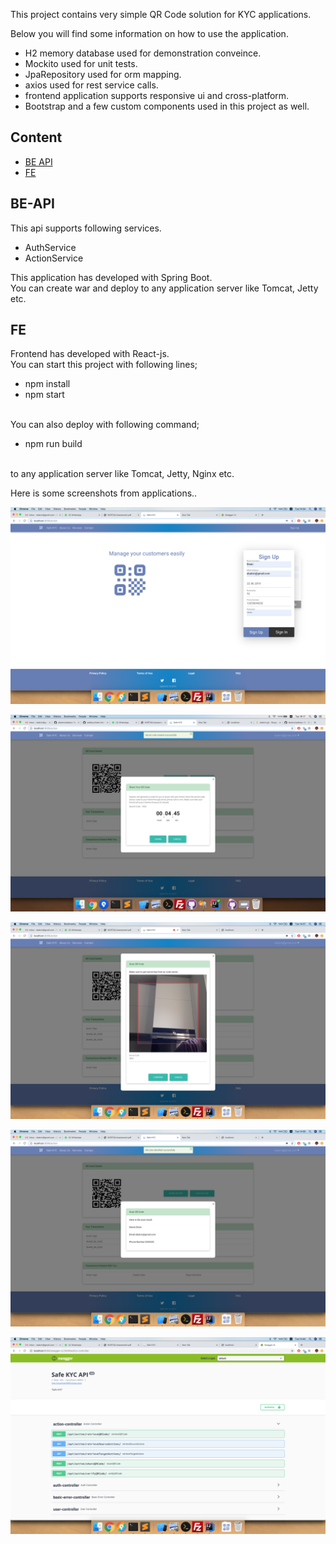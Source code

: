 This project contains very simple QR Code solution for KYC applications.


Below you will find some information on how to use the application.<br>


- H2 memory database used for demonstration conveince.<br>
- Mockito used for unit tests. <br>
- JpaRepository used for orm mapping.<br>
- axios used for rest service calls.
- frontend application supports responsive ui and cross-platform.
- Bootstrap and a few custom components used in this project as well.
## Content

- [BE API](#be-api)
- [FE](#fe)


## BE-API

This api supports following services.
- AuthService
- ActionService

This application has developed with Spring Boot. <br>
You can create war and deploy to any application server like Tomcat, Jetty etc.



## FE

Frontend has developed with React-js.<br>
You can start this project with following lines;
 - npm install
 - npm start


<br>
You can also deploy with following command;

 - npm run build
<br>
to any application server like Tomcat, Jetty, Nginx etc.<br>

Here is some screenshots from applications..

![alt text](https://github.com/sbalcin/safekyc/blob/master/screenshot/Screen%20Shot%202019-06-25%20at%2014.34.53.png)
<br>

![alt text](https://github.com/sbalcin/safekyc/blob/master/screenshot/Screen%20Shot%202019-06-25%20at%2016.17.23.png)
<br>

![alt text](https://github.com/sbalcin/safekyc/blob/master/screenshot/Screen%20Shot%202019-06-25%20at%2014.37.51.png)
<br>

![alt text](https://github.com/sbalcin/safekyc/blob/master/screenshot/Screen%20Shot%202019-06-25%20at%2014.38.24.png)
<br>

![alt text](https://github.com/sbalcin/safekyc/blob/master/screenshot/Screen%20Shot%202019-06-25%20at%2014.44.46.png)
<br>
